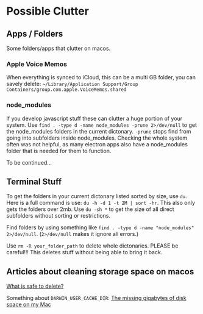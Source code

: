 # Possible Clutter

## Apps / Folders
Some folders/apps that clutter on macos.

### Apple Voice Memos
When everything is synced to iCloud, this can be a multi GB folder, you can savely delete:
`~/Library/Application Support/Group Containers/group.com.apple.VoiceMemos.shared`

### node_modules
If you develop javascript stuff these can clutter a huge portion of your system.
Use `find . -type d -name node_modules -prune 2>/dev/null` to get the node_modules folders in the current dictonary. `-prune` stops find from going into subfolders inside node_modules.
Checking the whole system often was not helpful, as many electron apps also have a node_modules folder that is needed for them to function.

To be continued…

## Terminal Stuff

To get the folders in your current dictonary listed sorted by size, use `du`.
Here is a full command is use: `du -h -d 1 -t 2M | sort -hr`. This also only gets the folders over 2mb.
Use `du -sh *` to get the size of all direct subfolders without sorting or restrictions.

Find folders by using something like `find . -type d -name "node_modules" 2>/dev/null`. (`2>/dev/null` makes it ignore all errors.)

Use `rm -R your_folder_path` to delete whole dictonaries. PLEASE be careful!!! This deletes stuff without being able to bring it back.

## Articles about cleaning storage space on macos

[What is safe to delete?](https://daisydiskapp.com/guide/what-to-delete)

Something about `DARWIN_USER_CACHE_DIR`: [The missing gigabytes of disk space on my Mac](https://www.ctrl.blog/entry/darwin-user-cache-gigabytes.html)
